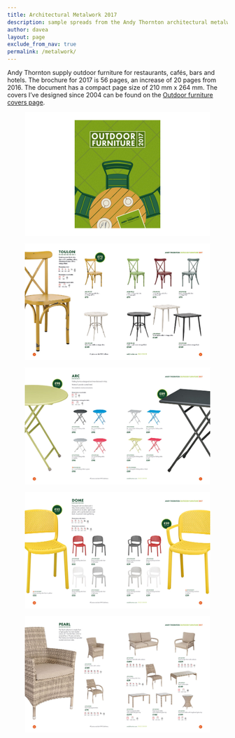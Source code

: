 ```yaml
---
title: Architectural Metalwork 2017 
description: sample spreads from the Andy Thornton architectural metalwork brochure 2017
author: davea
layout: page
exclude_from_nav: true
permalink: /metalwork/
---
```

Andy Thornton supply outdoor furniture for restaurants, cafés, bars and hotels. The brochure for 2017 is 56 pages, an increase of 20 pages from 2016. The document has a compact page size of 210 mm x 264 mm. The covers I&#8217;ve designed since 2004 can be found on the [Outdoor furniture covers page][1].

<figure><img src="/images/outdoor-2017-001.jpg" alt="cover of Andy Thornton outdoor furniture 2017 brochure" /></figure>
<figure><img src="/images/outdoor-2017-004-005.jpg" alt="spread" /></figure>
<figure><img src="/images/outdoor-2017-010-011.jpg" alt="spread" /></figure>
<figure><img src="/images/outdoor-2017-028-029.jpg" alt="spread" /></figure>
<figure><img src="/images/outdoor-2017-036-037.jpg" alt="spread" /></figure>



 [1]: /outdoor-furniture-covers/
